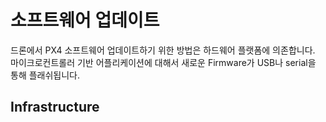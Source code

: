 # 소프트웨어 업데이트

드론에서 PX4 소프트웨어 업데이트하기 위한 방법은 하드웨어 플랫폼에 의존합니다. 마이크로컨트롤러 기반 어플리케이션에 대해서 새로운 Firmware가 USB나 serial을 통해 플래쉬됩니다.


## Infrastructure
